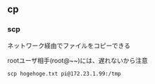 ## cp

### scp

ネットワーク経由でファイルをコピーできる

rootユーザ相手(root@~~)には、遅れないから注意

```
scp hogehoge.txt pi@172.23.1.99:/tmp

```